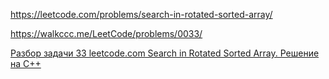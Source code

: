 https://leetcode.com/problems/search-in-rotated-sorted-array/

https://walkccc.me/LeetCode/problems/0033/

[Разбор задачи 33 leetcode.com Search in Rotated Sorted Array. Решение на C++](https://www.youtube.com/watch?v=Xh4RMdN2eec)
